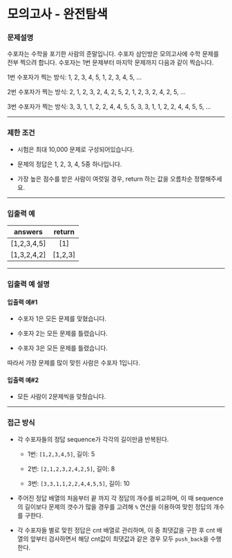 # 모의고사 - 완전탐색
### 문제설명
수포자는 수학을 포기한 사람의 준말입니다. 수포자 삼인방은 모의고사에 수학 문제를 전부 찍으려 합니다. 수포자는 1번 문제부터 마지막 문제까지 다음과 같이 찍습니다.

1번 수포자가 찍는 방식: 1, 2, 3, 4, 5, 1, 2, 3, 4, 5, ...

2번 수포자가 찍는 방식: 2, 1, 2, 3, 2, 4, 2, 5, 2, 1, 2, 3, 2, 4, 2, 5, ...

3번 수포자가 찍는 방식: 3, 3, 1, 1, 2, 2, 4, 4, 5, 5, 3, 3, 1, 1, 2, 2, 4, 4, 5, 5, ...

---

### 제한 조건

  - 시험은 최대 10,000 문제로 구성되어있습니다.

  - 문제의 정답은 1, 2, 3, 4, 5중 하나입니다.

  - 가장 높은 점수를 받은 사람이 여럿일 경우, return 하는 값을 오름차순 정렬해주세요.

---

### 입출력 예

|answers|return|
|:---:|:---:|
|[1,2,3,4,5] | [1]|
|[1,3,2,4,2] | [1,2,3]|

---

### 입출력 예 설명

#### 입출력 예#1

  - 수포자 1은 모든 문제를 맞혔습니다.

  - 수포자 2는 모든 문제를 틀렸습니다.

  - 수포자 3은 모든 문제를 틀렸습니다.

따라서 가장 문제를 많이 맞힌 사람은 수포자 1입니다.

#### 입출력 예#2

  - 모든 사람이 2문제씩을 맞췄습니다.

---

### 접근 방식

  - 각 수포자들의 정답 sequence가 각각의 길이만큼 반복된다.

    - 1번: `[1,2,3,4,5]`, 길이: 5

    - 2번: `[2,1,2,3,2,4,2,5]`, 길이: 8

    - 3번: `[3,3,1,1,2,2,4,4,5,5]`, 길이: 10

  - 주어진 정답 배열의 처음부터 끝 까지 각 정답의 개수를 비교하며, 이 때 sequence의 길이보다 문제의 갯수가 많을 경우를 고려해 `%` 연산을 이용하여 맞힌 정답의 개수를 구한다.

  - 각 수포자들 별로 맞힌 정답은 cnt 배열로 관리하며, 이 중 최댓값을 구한 후 cnt 배열의 앞부터 검사하면서 해당 cnt값이 최댓값과 같은 경우 모두 `push_back`을 수행한다.
